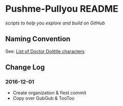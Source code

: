 Pushme-Pullyou README
===

_scripts to help you explore and build on GitHub_


## Naming Convention

See: [List of Doctor Dolittle characters]( https://en.wikipedia.org/wiki/List_of_Doctor_Dolittle_characters )


## Change Log

### 2016-12-01 

* Create organization & fiest commit
* Copy over GubGub & TooToo
